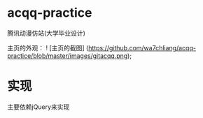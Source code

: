 # acqq-practice
腾讯动漫仿站(大学毕业设计)

主页的外观：
! [主页的截图] (https://github.com/wa7chliang/acqq-practice/blob/master/images/gitacqq.png);

# 实现
主要依赖jQuery来实现
